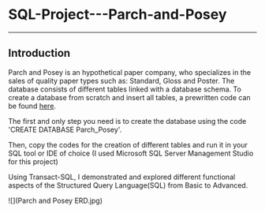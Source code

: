 # SQL-Project---Parch-and-Posey
---------------------------------------------------------------------------------------------------
## Introduction
Parch and Posey is an hypothetical paper company, who specializes in the sales of quality paper types such as: Standard, Gloss and Poster.
The database consists of different tables linked with a database schema. To create a database from scratch and insert all tables, a prewritten
code can be found [here](https://github.com/NIYICODE/SQL-Project---Parch-and-Posey/blob/main/Parch%20and%20Posey%20Schema%20Word%20document.docx).

The first and only step you need is to create the database using the code 'CREATE DATABASE Parch_Posey'.

Then, copy the codes for the creation of different tables and run it in your SQL tool or IDE of choice (I used Microsoft SQL Server Management Studio for this project)

Using Transact-SQL, I demonstrated and explored different functional aspects of the Structured Query Language(SQL) from Basic to Advanced.

![](Parch and Posey ERD.jpg)
